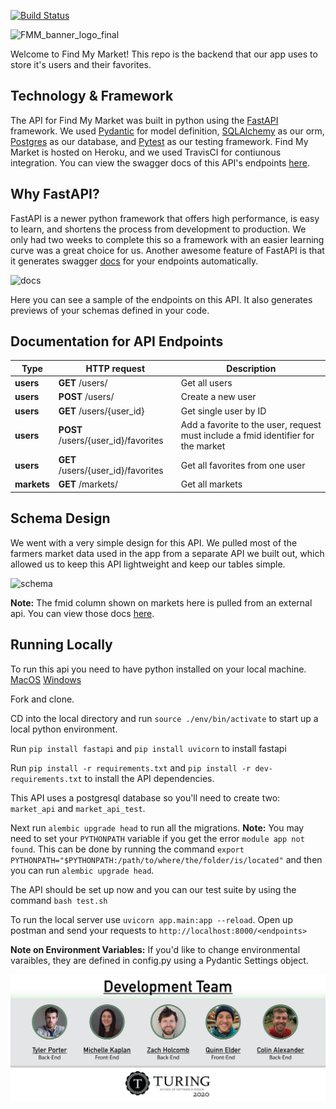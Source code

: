 [![Build Status](https://travis-ci.com/tylerpporter/find_my_market_api.svg?branch=master)](https://travis-ci.com/tylerpporter/find_my_market_api)

![FMM_banner_logo_final](https://user-images.githubusercontent.com/56200182/88703202-a5fc4a00-d0c9-11ea-87ac-cbd2ae18bd42.png)

Welcome to Find My Market! This repo is the backend that our app uses to store it's users and their favorites.

## Technology & Framework

The API for Find My Market was built in python using the [FastAPI](https://pypi.org/project/fastapi/) framework. We used [Pydantic](https://pydantic-docs.helpmanual.io/#example) for model definition, [SQLAlchemy](https://www.sqlalchemy.org/) as our orm, [Postgres](https://www.postgresql.org/) as our database, and [Pytest](https://docs.pytest.org/en/stable/) as our testing framework. Find My Market is hosted on Heroku, and we used TravisCI for contiunous integration. You can view the swagger docs of this API's endpoints [here](https://find-my-market-api.herokuapp.com/docs).

## Why FastAPI?

FastAPI is a newer python framework that offers high performance, is easy to learn, and shortens the process from development to production. We only had two weeks to complete this so a framework with an easier learning curve was a great choice for us. Another awesome feature of FastAPI is that it generates swagger [docs](https://find-my-market-api.herokuapp.com/docs) for your endpoints automatically. 

![docs](https://user-images.githubusercontent.com/58053916/88704900-02606900-d0cc-11ea-9041-fb83ef12599e.png)

Here you can see a sample of the endpoints on this API. It also generates previews of your schemas defined in your code.

## Documentation for API Endpoints

Type | HTTP request | Description
------------- | ----------------- | -------------
**users** | **GET** /users/ | Get all users
**users** | **POST** /users/ | Create a new user
**users**| **GET** /users/{user_id} | Get single user by ID
**users** | **POST** /users/{user_id}/favorites | Add a favorite to the user, request must include a fmid identifier for the market
**users** | **GET** /users/{user_id}/favorites | Get all favorites from one user
**markets** | **GET** /markets/ | Get all markets

## Schema Design

We went with a very simple design for this API. We pulled most of the farmers market data used in the app from a separate API we built out, which allowed us to keep this API lightweight and keep our tables simple.

![schema](https://user-images.githubusercontent.com/58053916/88712085-66882a80-d0d6-11ea-946a-db632eb2525f.png)

**Note:** The fmid column shown on markets here is pulled from an external api. You can view those docs [here](https://github.com/tylerpporter/us_farmers_market_api).

## Running Locally

To run this api you need to have python installed on your local machine. [MacOS](https://docs.python-guide.org/starting/install3/osx/) [Windows](https://docs.python.org/3/using/windows.html)

Fork and clone.

CD into the local directory and run `source ./env/bin/activate` to start up a local python environment.

Run `pip install fastapi` and `pip install uvicorn` to install fastapi

Run `pip install -r requirements.txt` and `pip install -r dev-requirements.txt` to install the API dependencies.

This API uses a postgresql database so you'll need to create two: `market_api` and `market_api_test`.

Next run `alembic upgrade head` to run all the migrations. **Note:** You may need to set your `PYTHONPATH` variable if you get the error `module app not found`. This can be done by running the command `export PYTHONPATH="$PYTHONPATH:/path/to/where/the/folder/is/located"` and then you can run `alembic upgrade head`.

The API should be set up now and you can our test suite by using the command `bash test.sh`

To run the local server use `uvicorn app.main:app --reload`. Open up postman and send your requests to `http://localhost:8000/<endpoints>`

**Note on Environment Variables:** If you'd like to change environmental varaibles, they are defined in config.py using a Pydantic Settings object.

![DevelopmentTeam](assets/images/team_index.png)

